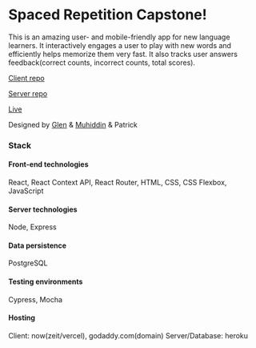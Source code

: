 # Spaced Repetition Capstone!

This is an amazing user- and mobile-friendly app for new language learners. It interactively engages a user to play with new words and efficiently helps memorize them very fast. It also tracks user answers feedback(correct counts, incorrect counts, total scores).

[Client repo](https://github.com/thinkful-ei-macaw/spaced-repetition-client-mpg)

[Server repo](https://github.com/thinkful-ei-macaw/spaced-repetition-server-mpg)

[Live](https://duolang.org/)

Designed by [Glen](https://github.com/Nekotree) & [Muhiddin](https://github.com/muhiddinsgithub) & Patrick

### Stack

#### Front-end technologies
React, React Context API, React Router, HTML, CSS, CSS Flexbox, JavaScript

#### Server technologies
Node, Express

#### Data persistence
PostgreSQL

#### Testing environments
Cypress, Mocha

#### Hosting
Client: now(zeit/vercel), godaddy.com(domain)
Server/Database: heroku



